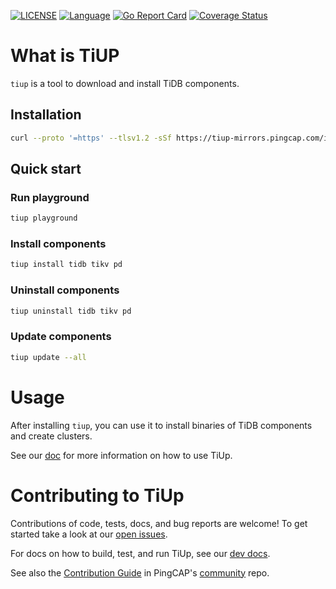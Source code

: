 [![LICENSE](https://img.shields.io/github/license/pingcap/tidb.svg)](https://github.com/pingcap-incubator/tiup/blob/master/LICENSE)
[![Language](https://img.shields.io/badge/Language-Go-blue.svg)](https://golang.org/)
[![Go Report Card](https://goreportcard.com/badge/github.com/pingcap-incubator/tiup)](https://goreportcard.com/badge/github.com/pingcap-incubator/tiup)
[![Coverage Status](https://codecov.io/gh/pingcap-incubator/tiup/branch/master/graph/badge.svg)](https://codecov.io/gh/pingcap-incubator/tiup/)

# What is TiUP

`tiup` is a tool to download and install TiDB components.

## Installation

```sh
curl --proto '=https' --tlsv1.2 -sSf https://tiup-mirrors.pingcap.com/install.sh | sh
```

## Quick start

### Run playground

```sh
tiup playground
```

### Install components

```sh
tiup install tidb tikv pd
```

### Uninstall components

```sh
tiup uninstall tidb tikv pd
```

### Update components

```sh
tiup update --all
```

# Usage
After installing `tiup`, you can use it to install binaries of TiDB components and create clusters.

See our [doc](doc/user/README.md) for more information on how to use TiUp.

# Contributing to TiUp

Contributions of code, tests, docs, and bug reports are welcome! To get started take a look at our [open issues](https://github.com/pingcap-incubator/tiup/issues).

For docs on how to build, test, and run TiUp, see our [dev docs](docs/dev/README.md).

See also the [Contribution Guide](https://github.com/pingcap/community/blob/master/CONTRIBUTING.md) in PingCAP's
[community](https://github.com/pingcap/community) repo.
